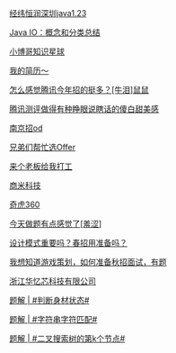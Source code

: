 [经纬恒润深圳java1.23](https://www.nowcoder.com/feed/main/detail/77c327f6e6f348ddb3a76c868683ab9c?fromPut=jj-github&urlSource=extension-api)

[Java IO：概念和分类总结](https://www.nowcoder.com/feed/main/detail/9312c97a31a447eeb8e8afe50511a05c?fromPut=jj-github&urlSource=extension-api)

[小博哥知识星球](https://www.nowcoder.com/feed/main/detail/a5ad6a20b2e946c8bb9d9fc8160cc4fc?fromPut=jj-github&urlSource=extension-api)

[我的简历～](https://www.nowcoder.com/feed/main/detail/bf966f2971bd47ec8c4f20eaa7fc6571?fromPut=jj-github&urlSource=extension-api)

[怎么感觉腾讯今年招的挺多？[牛泪]鼠鼠](https://www.nowcoder.com/feed/main/detail/af2d0161634a41dc80b7e087fdd58a02?fromPut=jj-github&urlSource=extension-api)

[腾讯测评做得有种睁眼说瞎话的傻白甜美感](https://www.nowcoder.com/feed/main/detail/f45512906c4d4dc4847832323def6a61?fromPut=jj-github&urlSource=extension-api)

[南京招od](https://www.nowcoder.com/feed/main/detail/acef96e6ef5f43f49832bd76c7a00137?fromPut=jj-github&urlSource=extension-api)

[兄弟们帮忙选Offer](https://www.nowcoder.com/feed/main/detail/27745ac7b53147f6904cc390a3fdeb62?fromPut=jj-github&urlSource=extension-api)

[来个老板给我打工](https://www.nowcoder.com/feed/main/detail/b5a3ddd63b144dadaf2a7661cc67dc72?fromPut=jj-github&urlSource=extension-api)

[商米科技](https://www.nowcoder.com/feed/main/detail/e713075e90974a9895b550750ab7e1ab?fromPut=jj-github&urlSource=extension-api)

[奇虎360](https://www.nowcoder.com/feed/main/detail/d29a919d99be4c46a87997c32eb9dcc1?fromPut=jj-github&urlSource=extension-api)

[今天做题有点感觉了[羞涩]](https://www.nowcoder.com/feed/main/detail/2db8df5617c04e29b8b17a3a207585d0?fromPut=jj-github&urlSource=extension-api)

[设计模式重要吗？春招用准备吗？](https://www.nowcoder.com/feed/main/detail/05434ce9af784335a6caae6b339e7ecd?fromPut=jj-github&urlSource=extension-api)

[我想知道游戏策划，如何准备秋招面试，有题](https://www.nowcoder.com/feed/main/detail/760f694f98b647e3abcd50fb482caa61?fromPut=jj-github&urlSource=extension-api)

[浙江华忆芯科技有限公司](https://www.nowcoder.com/feed/main/detail/4f5a9f2a08d74205bebf1188a47afbca?fromPut=jj-github&urlSource=extension-api)

[题解 | #判断身材状态#](https://www.nowcoder.com/discuss/587363581876772864?fromPut=jj-github&urlSource=extension-api)

[题解 | #字符串字符匹配#](https://www.nowcoder.com/discuss/587370691121496064?fromPut=jj-github&urlSource=extension-api)

[题解 | #二叉搜索树的第k个节点#](https://www.nowcoder.com/discuss/587376109004541952?fromPut=jj-github&urlSource=extension-api)